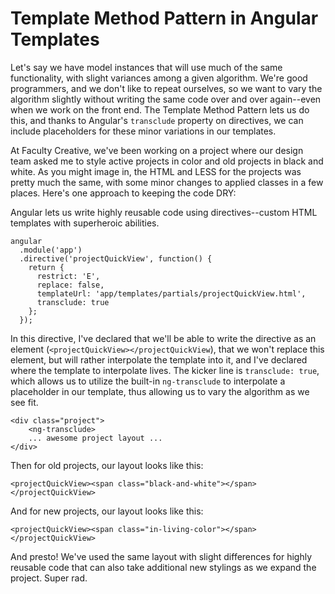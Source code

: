 # Template Method Pattern in Angular Templates

Let's say we have model instances that will use much of the same functionality, with slight variances among a given algorithm. We're good programmers, and we don't like to repeat ourselves, so we want to vary the algorithm slightly without writing the same code over and over again--even when we work on the front end. The Template Method Pattern lets us do this, and thanks to Angular's `transclude` property on directives, we can include placeholders for these minor variations in our templates. 

At Faculty Creative, we've been working on a project where our design team asked me to style active projects in color and old projects in black and white. As you might image in, the HTML and LESS for the projects was pretty much the same, with some minor changes to applied classes in a few places. Here's one approach to keeping the code DRY:

Angular lets us write highly reusable code using directives--custom HTML templates with superheroic abilities. 

	angular
	  .module('app')
	  .directive('projectQuickView', function() {
	    return {
	      restrict: 'E',
	      replace: false,
	      templateUrl: 'app/templates/partials/projectQuickView.html',
	      transclude: true
	    };
	  });

In this directive, I've declared that we'll be able to write the directive as an element (`<projectQuickView></projectQuickView`), that we won't replace this element, but will rather interpolate the template into it, and I've declared where the template to interpolate lives. The kicker line is `transclude: true`, which allows us to utilize the built-in `ng-transclude` to interpolate a placeholder in our template, thus allowing us to vary the algorithm as we see fit. 

	<div class="project">
		<ng-transclude>
		... awesome project layout ...
	</div>
	
Then for old projects, our layout looks like this:

	<projectQuickView><span class="black-and-white"></span></projectQuickView>
	
And for new projects, our layout looks like this:

	<projectQuickView><span class="in-living-color"></span></projectQuickView>
	
And presto! We've used the same layout with slight differences for highly reusable code that can also take additional new stylings as we expand the project. Super rad. 